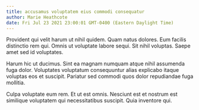 ```yaml
---
title: accusamus voluptatem eius commodi consequatur
author: Marie Heathcote
date: Fri Jul 23 2021 23:00:01 GMT-0400 (Eastern Daylight Time)
---
```

Provident qui velit harum ut nihil quidem. Quam natus dolores. Eum facilis distinctio rem qui. Omnis ut voluptate labore sequi. Sit nihil voluptas. Saepe amet sed id voluptates.

 Harum hic ut ducimus. Sint ea magnam numquam atque nihil assumenda fuga dolor. Voluptates voluptatum consequuntur alias explicabo itaque voluptas eos et suscipit. Pariatur sed commodi quos dolor repudiandae fuga mollitia.

 Culpa voluptate eum rem. Et ut est omnis. Nesciunt est et nostrum est similique voluptatem qui necessitatibus suscipit. Quia inventore qui.